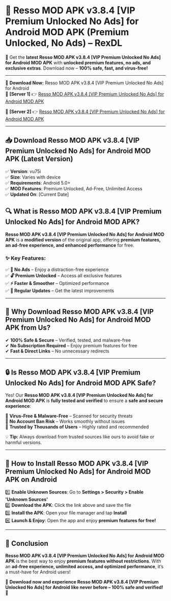 # 🚀 Resso MOD APK v3.8.4 [VIP Premium Unlocked No Ads] for Android MOD APK (Premium Unlocked, No Ads) – RexDL 

🎯 Get the **latest Resso MOD APK v3.8.4 [VIP Premium Unlocked No Ads] for Android MOD APK** with **unlocked premium features, no ads, and exclusive extras**. Download now – **100% safe, fast, and virus-free!**  

---

🔽 **Download Now:** Resso MOD APK v3.8.4 [VIP Premium Unlocked No Ads] for Android  
🔹 **[Server 1]** 👉 [Resso MOD APK v3.8.4 [VIP Premium Unlocked No Ads] for Android MOD APK](https://apkcomod.com?title=Resso_MOD_APK_v3.8.4_[VIP_Premium_Unlocked_No_Ads]_for_Android)  

🔹 **[Server 2]** 👉 [Resso MOD APK v3.8.4 [VIP Premium Unlocked No Ads] for Android MOD APK](https://apkcomod.com?title=Resso_MOD_APK_v3.8.4_[VIP_Premium_Unlocked_No_Ads]_for_Android)  

---
## 📥 Download Resso MOD APK v3.8.4 [VIP Premium Unlocked No Ads] for Android MOD APK (Latest Version)  

✅ **Version**: vu75i  
✅ **Size**: Varies with device  
✅ **Requirements**: Android 5.0+  
✅ **MOD Features**: Premium Unlocked, Ad-Free, Unlimited Access  
✅ **Updated On**: [Current Date]  

## 🔍 What is Resso MOD APK v3.8.4 [VIP Premium Unlocked No Ads] for Android MOD APK?  

**Resso MOD APK v3.8.4 [VIP Premium Unlocked No Ads] for Android MOD APK** is a **modified version** of the original app, offering **premium features, an ad-free experience, and enhanced performance** for free.  

### ✨ Key Features:  

✅ **🚫 No Ads** – Enjoy a distraction-free experience  
✅ **🔓 Premium Unlocked** – Access all exclusive features  
✅ **⚡ Faster & Smoother** – Optimized performance  
✅ **🔄 Regular Updates** – Get the latest improvements  

---

## 🌟 Why Download Resso MOD APK v3.8.4 [VIP Premium Unlocked No Ads] for Android MOD APK from Us?  

✔ **100% Safe & Secure** – Verified, tested, and malware-free  
✔ **No Subscription Required** – Enjoy premium features for free  
✔ **Fast & Direct Links** – No unnecessary redirects  

---

## 🔒 Is Resso MOD APK v3.8.4 [VIP Premium Unlocked No Ads] for Android MOD APK Safe?  

Yes! Our **Resso MOD APK v3.8.4 [VIP Premium Unlocked No Ads] for Android MOD APK** is **fully tested and verified** to ensure a **safe and secure experience**:  

🔹 **Virus-Free & Malware-Free** – Scanned for security threats  
🔹 **No Account Ban Risk** – Works smoothly without issues  
🔹 **Trusted by Thousands of Users** – Highly rated and recommended  

💡 **Tip:** Always download from trusted sources like ours to avoid fake or harmful versions.  

---

## 📲 How to Install Resso MOD APK v3.8.4 [VIP Premium Unlocked No Ads] for Android MOD APK on Android  

1️⃣ **Enable Unknown Sources**: Go to **Settings > Security > Enable 'Unknown Sources'**  
2️⃣ **Download the APK**: Click the link above and save the file  
3️⃣ **Install the APK**: Open your file manager and tap **Install**  
4️⃣ **Launch & Enjoy**: Open the app and enjoy **premium features for free!**  

---

## 🚀 Conclusion  

**Resso MOD APK v3.8.4 [VIP Premium Unlocked No Ads] for Android MOD APK** is the best way to enjoy **premium features without restrictions**. With an **ad-free experience, unlimited access, and optimized performance**, it’s a must-have for Android users!  

🔻 **Download now and experience Resso MOD APK v3.8.4 [VIP Premium Unlocked No Ads] for Android like never before – 100% safe and verified!** 🔻  
